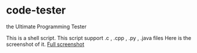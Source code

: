 code-tester
===========

the Ultimate Programming Tester

This is a shell script. This script support .c , .cpp , .py , .java files
Here is the screenshot of it.
[Full screenshot](screenshot.png)
